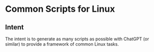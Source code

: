 # Common Scripts for Linux
## Intent
The intent is to generate as many scripts as possible with ChatGPT (or similar) to provide a framework of common Linux tasks.
